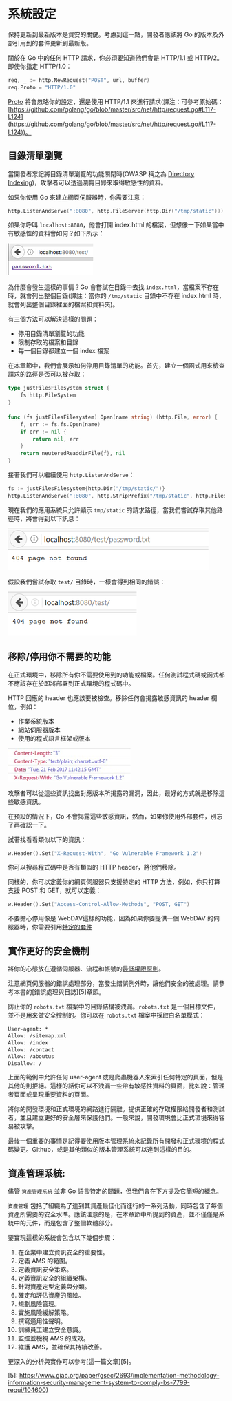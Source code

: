 系統設定
====================

保持更新到最新版本是資安的關鍵。考慮到這一點，開發者應該將 Go 的版本及外部引用到的套件更新到最新版。

關於在 Go 中的任何 HTTP 請求，你必須要知道他們會是 HTTP/1.1 或 HTTP/2。即使你指定 HTTP/1.0：

```go
req, _ := http.NewRequest("POST", url, buffer)
req.Proto = "HTTP/1.0"
```

[Proto][3] 將會忽略你的設定，還是使用 HTTP/1.1 來進行請求(譯注：可參考原始碼：[https://github.com/golang/go/blob/master/src/net/http/request.go#L117-L124](https://github.com/golang/go/blob/master/src/net/http/request.go#L117-L124))。

## 目錄清單瀏覽

當開發者忘記將目錄清單瀏覽的功能關閉時(OWASP 稱之為 [Directory Indexing][4])，攻擊者可以透過瀏覽目錄來取得敏感性的資料。

如果你使用 Go 來建立網頁伺服器時，你需要注意：

```go
http.ListenAndServe(":8080", http.FileServer(http.Dir("/tmp/static")))
```

如果你呼叫 `localhost:8080`，他會打開 index.html 的檔案，但想像一下如果當中有敏感性的資料會如何？如下所示：

![password file is shown](files/index_file.png)

為什麼會發生這樣的事情？Go 會嘗試在目錄中去找 `index.html`，當檔案不存在時，就會列出整個目錄(譯註：當你的 `/tmp/static` 目錄中不存在 index.html 時，就會列出整個目錄裡面的檔案和資料夾)。

有三個方法可以解決這樣的問題：

* 停用目錄清單瀏覽的功能
* 限制存取的檔案和目錄
* 每一個目錄都建立一個 index 檔案

在本章節中，我們會展示如何停用目錄清單的功能。首先，建立一個函式用來檢查請求的路徑是否可以被存取：


```go
type justFilesFilesystem struct {
    fs http.FileSystem
}

func (fs justFilesFilesystem) Open(name string) (http.File, error) {
    f, err := fs.fs.Open(name)
    if err != nil {
        return nil, err
    }
    return neuteredReaddirFile{f}, nil
}
```

接著我們可以繼續使用 `http.ListenAndServe`：

```go
fs := justFilesFilesystem{http.Dir("/tmp/static/")}
http.ListenAndServe(":8080", http.StripPrefix("/tmp/static", http.FileServer(fs)))
```

現在我們的應用系統只允許顯示 `tmp/static` 的請求路徑，當我們嘗試存取其他路徑時，將會得到以下訊息：

![password not shown](files/safe.png)

假設我們嘗試存取 `test/` 目錄時，一樣會得到相同的錯誤：

![no listing](files/safe2.png)

## 移除/停用你不需要的功能

在正式環境中，移除所有你不需要使用到的功能或檔案。任何測試程式碼或函式都不應該存在於即將部署到正式環境的程式碼中。

HTTP 回應的 header 也應該要被檢查。移除任何會揭露敏感資訊的 header 欄位，例如：

* 作業系統版本
* 網站伺服器版本
* 使用的程式語言框架或版本

![Example of version disclosure on HTTP headers](files/headers_set_versions.jpg)

攻擊者可以從這些資訊找出對應版本所揭露的漏洞，因此，最好的方式就是移除這些敏感資訊。

在預設的情況下，Go 不會揭露這些敏感資訊，然而，如果你使用外部套件，別忘了再確認一下。

試著找看看類似以下的資訊：

```go
w.Header().Set("X-Request-With", "Go Vulnerable Framework 1.2")
```

你可以搜尋程式碼中是否有類似的 HTTP header，將他們移除。

同樣的，你可以定義你的網頁伺服器只支援特定的 HTTP 方法，例如，你只打算支援 POST 和 GET，就可以定義：

```go
w.Header().Set("Access-Control-Allow-Methods", "POST, GET")
```

不要擔心停用像是 WebDAV這樣的功能，因為如果你要提供一個 WebDAV 的伺服器時，你需要引用[特定的套件][2]

## 實作更好的安全機制

將你的心態放在遵循伺服器、流程和帳號的[最低權限原則][1]。

注意網頁伺服器的錯誤處理部分，當發生錯誤例外時，讓他們安全的被處理。請參考本書的[錯誤處理與日誌][5]章節。

防止你的 `robots.txt` 檔案中的目錄結構被洩漏。`robots.txt` 是一個目標文件，並不是用來做安全控制的。你可以在 `robots.txt` 檔案中採取白名單模式：


```
User-agent: *
Allow: /sitemap.xml
Allow: /index
Allow: /contact
Allow: /aboutus
Disallow: /
```

上面的範例中允許任何 user-agent 或是爬蟲機器人來索引任何特定的頁面，但是其他的則拒絕。這樣的話你可以不洩漏一些帶有敏感性資料的頁面，比如說：管理者頁面或呈現重要資料的頁面。

將你的開發環境和正式環境的網路進行隔離。提供正確的存取權限給開發者和測試者，並且建立更好的安全層來保護他們。一般來說，開發環境會比正式環境來得容易被攻擊。

最後一個重要的事情是記得要使用版本管理系統來記錄所有開發和正式環境的程式碼變更。Github，或是其他類似的版本管理系統可以達到這樣的目的。

## 資產管理系統:

儘管 `資產管理系統` 並非 Go 語言特定的問題，但我們會在下方提及它簡短的概念。

`資產管理` 包括了組織為了達到其資產最佳化而進行的一系列活動，同時包含了每個資產所需要的安全水準。應該注意的是，在本章節中所提到的資產，並不僅僅是系統中的元件，而是包含了整個軟體部分。

要實現這樣的系統會包含以下幾個步驟：

1. 在企業中建立資訊安全的重要性。
2. 定義 AMS 的範圍。
3. 定義資訊安全策略。
4. 定義資訊安全的組織架構。
5. 針對資產定型定義與分類。
6. 確定和評估資產的風險。
7. 規劃風險管理。
8. 實施風險緩解策略。
9. 撰寫適用性聲明。
10. 訓練員工建立安全意識。
11. 監控並檢視 AMS 的成效。
12. 維護 AMS，並確保其持續改善。

更深入的分析與實作可以參考[這一篇文章][5]。

[1]: https://www.owasp.org/index.php/Least_privilege
[2]: https://godoc.org/golang.org/x/net/webdav
[3]: https://golang.org/pkg/net/http/#Request
[4]: https://www.owasp.org/index.php/OWASP_Periodic_Table_of_Vulnerabilities_-_Directory_Indexingi
[5]: https://www.giac.org/paper/gsec/2693/implementation-methodology-information-security-management-system-to-comply-bs-7799-requi/104600)
